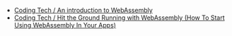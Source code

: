 * [Coding Tech / An introduction to WebAssembly](https://www.youtube.com/watch?v=3sU557ZKjUs)
* [Coding Tech / Hit the Ground Running with WebAssembly (How To Start Using WebAssembly In Your Apps)](https://www.youtube.com/watch?v=aDAkU1S2JYk)
